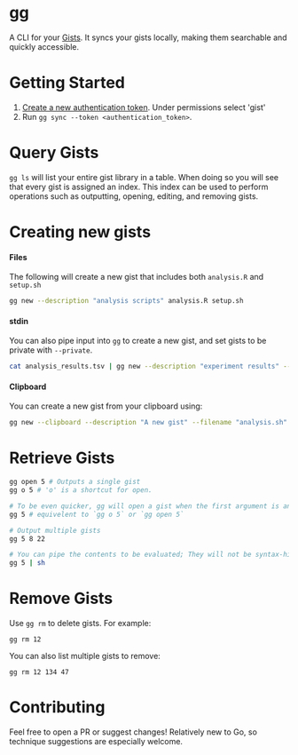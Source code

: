 # gg

A CLI for your [Gists](gist.github.com). It syncs your gists locally, making them searchable and quickly accessible.

# Getting Started

1. [Create a new authentication token](https://github.com/settings/tokens). Under permissions select 'gist'
2. Run `gg sync --token <authentication_token>`.

# Query Gists

`gg ls` will list your entire gist library in a table. When doing so you will see that every gist is assigned an index. This index can be used to perform operations such as outputting, opening, editing, and removing gists.

# Creating new gists

#### Files

The following will create a new gist that includes both `analysis.R` and `setup.sh`

```bash
gg new --description "analysis scripts" analysis.R setup.sh 
```

#### stdin

You can also pipe input into `gg` to create a new gist, and set gists to be private with `--private`.

```bash
cat analysis_results.tsv | gg new --description "experiment results" --private
```

#### Clipboard

You can create a new gist from your clipboard using:

```bash
gg new --clipboard --description "A new gist" --filename "analysis.sh"
```
# Retrieve Gists

```bash
gg open 5 # Outputs a single gist
gg o 5 # 'o' is a shortcut for open.

# To be even quicker, gg will open a gist when the first argument is an integer.
gg 5 # equivelent to `gg o 5` or `gg open 5`

# Output multiple gists
gg 5 8 22

# You can pipe the contents to be evaluated; They will not be syntax-highlighted
gg 5 | sh
```

# Remove Gists

Use `gg rm` to delete gists. For example:

`gg rm 12`

You can also list multiple gists to remove:

`gg rm 12 134 47`

# Contributing

Feel free to open a PR or suggest changes! Relatively new to Go, so technique suggestions are especially welcome.